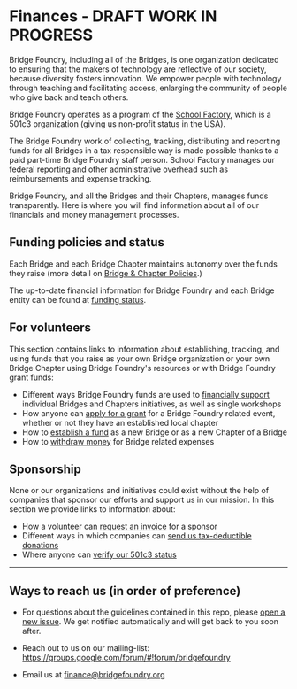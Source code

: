 # Finances - DRAFT WORK IN PROGRESS

Bridge Foundry, including all of the Bridges, is one organization dedicated to ensuring that the makers of technology are reflective of our society, because diversity fosters innovation. We empower people with technology through teaching and facilitating access, enlarging the community of people who give back and teach others.

Bridge Foundry operates as a program of the [School Factory](http://schoolfactory.org), which is a 501c3 organization (giving us non-profit status in the USA).

The Bridge Foundry work of collecting, tracking, distributing and reporting funds for all Bridges in a tax responsible way is made possible thanks to a paid part-time Bridge Foundry staff person. School Factory manages our federal reporting and other administrative overhead such as reimbursements and expense tracking.

Bridge Foundry, and all the Bridges and their Chapters, manages funds transparently. Here is where you will find information about all of our financials and money management processes.

## Funding policies and status
Each Bridge and each Bridge Chapter maintains autonomy over the funds they raise (more detail on [Bridge & Chapter Policies](funding/bridge-chapter-policies.md).)

The up-to-date financial information for Bridge Foundry and each Bridge entity can be found at [funding status](funding/status.md).

## For volunteers
This section contains links to information about establishing, tracking, and using funds that you raise as your own Bridge organization or your own Bridge Chapter using Bridge Foundry's resources or with Bridge Foundry grant funds:

- Different ways Bridge Foundry funds are used to [financially support](financial-support) individual Bridges and Chapters initiatives, as well as single workshops
- How anyone can [apply for a grant](financial-support/workshop-grant-applications.md) for a Bridge Foundry related event, whether or not they have an established local chapter
- How to [establish a fund](sponsorship) as a new Bridge or as a new Chapter of a Bridge
- How to [withdraw money](using-funds) for Bridge related expenses

## Sponsorship
None or our organizations and initiatives could exist without the help of companies that sponsor our efforts and support us in our mission. In this section we provide links to information about:

- How a volunteer can [request an invoice](/sponsorship/request-invoice.md) for a sponsor
- Different ways in which companies can [send us tax-deductible donations](/sponsorship/submit-payment.md)
- Where anyone can [verify our 501c3 status](/sponsorship/verify-501c3-status.md)

----
## Ways to reach us (in order of preference)

- For questions about the guidelines contained in this repo, please [open a new issue](https://github.com/bridgefoundry/finances/issues). We get notified automatically and will get back to you soon after.

- Reach out to us on our mailing-list:
https://groups.google.com/forum/#!forum/bridgefoundry

- Email us at finance@bridgefoundry.org
